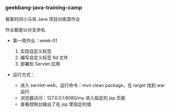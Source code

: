 ### geekbang-java-training-camp

极客时间小马哥 Java 项目训练营作业

作业都是以分支命名

- 第一周作业：week-01
    1. 实现自定义标签 
    2. 编写自定义标签 tld 文件 
    3. 部署到 Servlet 应用
    
- 运行方式：
    - 进入 servlet-web，运行命令：mvn clean package，在 target 找到 war 运行
    - 浏览器访问：127.0.0.1:8080/my 进入指定的 jsp 页面
    - 查看控制台输出了在 jsp 里指定的值